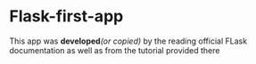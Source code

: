 # Flask-first-app

This app was **developed**_(or copied)_ by the reading official FLask documentation as well as from the tutorial provided there


